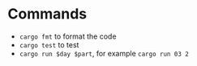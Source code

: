 # Commands
- `cargo fmt` to format the code
- `cargo test` to test
- `cargo run $day $part`, for example `cargo run 03 2`